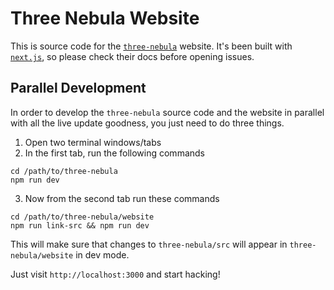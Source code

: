# Three Nebula Website

This is source code for the [`three-nebula`](https://github.com/creativelifeform/three-nebula) website. It's been built with [`next.js`](https://github.com/zeit/next.js), so please check their docs before opening issues.

## Parallel Development

In order to develop the `three-nebula` source code and the website in parallel with all the live update goodness, you just need to do three things.

1. Open two terminal windows/tabs
2. In the first tab, run the following commands

```
cd /path/to/three-nebula
npm run dev
```

3. Now from the second tab run these commands

```
cd /path/to/three-nebula/website
npm run link-src && npm run dev
```

This will make sure that changes to `three-nebula/src` will appear in `three-nebula/website` in dev mode.

Just visit `http://localhost:3000` and start hacking!
